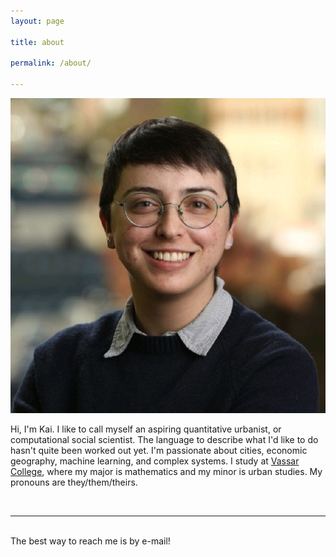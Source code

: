 ```yaml
---
layout: page

title: about

permalink: /about/

---
```



<img class="col one right" src="/img/prof_pic.jpg">

<br/>


Hi, I'm Kai. I like to call myself an aspiring quantitative urbanist, or computational social scientist. The language to describe what I'd like to do hasn't quite been worked out yet. I'm passionate about cities, economic geography, machine learning, and complex systems. I study at <a href="https://vassar.edu">Vassar College</a>, where my major is mathematics and my minor is urban studies. My pronouns are they/them/theirs.




<br/>
<hr/>
<br/>
<span class="contacticon center">
	<a href="ramatheson@vassar.edu"><i class="fa fa-envelope-square"></i></a>
	<a href="https://github.com/kaimath" target="_blank"><i class="fa fa-github-square"></i></a>
	<a href="https://www.linkedin.com/rkmatheson" target="_blank"><i class="fa fa-linkedin-square"></i></a>
	<a href="https://twitter.com/mathematikai" target="_blank"><i class="fa fa-twitter-square"></i></a>
</span>

<div class="col three caption">
	The best way to reach me is by e-mail!
</div>


